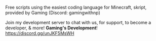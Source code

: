 Free scripts using the easiest coding language for Minecraft, skript, provided by Gaming (Discord: gamingwithnp)

Join my development server to chat with us, for support, to become a developer, & more! **Gaming's Development**! https://discord.gg/unJKF5MsWH
